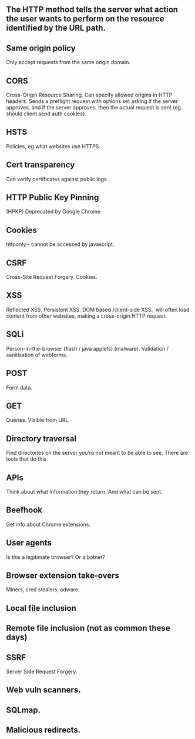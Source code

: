 ## The HTTP method tells the server what action the user wants to perform on the resource identified by the URL path. 
## Same origin policy
Only accept requests from the same origin domain.
## CORS
Cross-Origin Resource Sharing. Can specify allowed origins in HTTP headers. Sends a preflight request with options set asking if the server approves, and if the server approves, then the actual request is sent (eg. should client send auth cookies).
## HSTS
Policies, eg what websites use HTTPS.
## Cert transparency
Can verify certificates against public logs
## HTTP Public Key Pinning
(HPKP)
Deprecated by Google Chrome
## Cookies
httponly - cannot be accessed by javascript.
## CSRF
Cross-Site Request Forgery.
Cookies.
## XSS
Reflected XSS.
Persistent XSS.
DOM based /client-side XSS.
<img scr=””> will often load content from other websites, making a cross-origin HTTP request.
## SQLi
Person-in-the-browser (flash / java applets) (malware).
Validation / sanitisation of webforms.
## POST
Form data.
## GET
Queries.
Visible from URL.
## Directory traversal
Find directories on the server you’re not meant to be able to see.
There are tools that do this.
## APIs
Think about what information they return.
And what can be sent.
## Beefhook
Get info about Chrome extensions.
## User agents
Is this a legitimate browser? Or a botnet?
## Browser extension take-overs
Miners, cred stealers, adware.
## Local file inclusion
## Remote file inclusion (not as common these days)
## SSRF
Server Side Request Forgery.
## Web vuln scanners.
## SQLmap.
## Malicious redirects.
